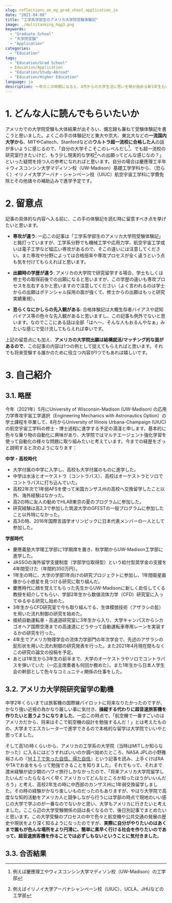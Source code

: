 ```yaml
---
slug: reflections_on_my_grad_shool_application_ja
date: "2021-04-08"
title: "工学系学部生のアメリカ大学院受験体験記"
image: ./multitasking_hqg3.png
keywords:
  - "Graduate School"
  - "大学院受験"
  - "Application"
categories:
  - "Education"
tags:
  - "Education/Grad School"
  - Education/Application
  - "Education/Study-Abroad"
  - "Education/Higher Education"
language: ja
description: 一年のこの時期になると、4月からの大学生活に思いを馳せ始める新1年生もいるのではないでしょうか？　そこで日本とアメリカの両方で現役工学系大学4年生として、昨年から始まったコロナ禍でいろいろ苦労した経験を基に、今年の理系・工学系の新入生がどうやってパソコンを選べばいいかガイドを書こうと思いました。
---
```


# 1. どんな人に読んでもらいたいか
アメリカでの大学院受験も大体結果が出そろい、備忘録も兼ねて受験体験記を書こうと思いました。よくこの手の体験記だと東大や京大、東北大などの**一流国内大学から**、MITやCaltech、Stanfordなどの**ウルトラ超一流校に合格した人**の話が多いように感じるので、「自分の大学そこそこのレベルだし[^1]、でも超一流校の研究室行きたいけど、もう少し現実的な学校[^2]への出願ってどんな感じなの？」といった疑問を持つ人の参考になれればと思います。自分の場合は慶應理工半年＋ウィスコンシン大学マディソン校（UW-Madison）基礎工学学科から、（恐らく）イリノイ大学アーバナ・シャンペーン校（UIUC）航空宇宙工学科に学費免除とその他諸々の補助込みで進学予定です。

# 2. 留意点
記事の具体的な内容へ入る前に、この手の体験記を読む時に留意すべき点を挙げたいと思います。
- **専攻が違う**: 一応この記事は「工学系学部生のアメリカ大学院受験体験記」と銘打っていますが、工学系分野でも機械工学や応用力学、航空宇宙工学或いは電子工学など幅広い専攻があるので、そこの違いには注意してください。また専攻や分野によっては合格倍率や専攻プロセスが全く違うという点も気を付けてもらえればと思います。

- **出願時の学歴が違う**: アメリカの大学院で研究留学する場合、学士もしくは修士号の取得前後での出願になると思いますが、この学歴の違いも専攻プロセスを左右するかと思いますので注意してください（よく言われるのは学士からの出願はポテンシャル採用の面が強くて、修士からの出願はもっと研究実績重視）。

- **恐らくなにかしらの先入観がある**: 合格体験記は大概生存者バイアスや認知バイアス等の色々な先入観があると思いますし、この記事も例外でないと思います。なのでここにある話は全部「はへ～、そんな人もおるんやなぁ」みたいな感じで受け流してもらえれば幸いです。

上記の留意点にも加え、**アメリカの大学院出願は結構就活/マッチング的な面があるので**、この記事の内容は1つの例として捉えてもらえればと思います。それでも将来受験する誰かのために役立つ内容が1つでもあれば嬉しいです。

# 3. 自己紹介
## 3.1. 略歴
今年（2021年）5月にUniversity of Wisconsin-Madison (UW-Madison) の応用力学専攻宇宙工学選択（Engineering Mechanics with Astronautics Option）の学士課程を卒業して、8月からUniversity of Illinois Urbana-Champaign (UIUC) の航空宇宙工学科の修士・博士過程に進学する予定の湯淺と申します。基本的に色々な乗り物の自動化に興味があり、大学院ではマルチエージェント強化学習を使って自動化の様々な問題に取り組みたいと考えています。今までの経歴をざっと説明すると次のようになります：

**中学・高校時代**
- 大学付属の中学に入学し、高校も大学付属のものに進学した。
- 中学は水泳とオーケストラ（コントラバス）、高校はオーケストラとソロでコントラバスに打ち込んでいた。
- 高校2年次で1年弱AFSを使って米国カンザス州の高校へ交換留学したこと以外、海外経験はなかった。
- 高2の時に友人の勧めでHLAB東京の夏のプログラムに参加した。
- 研究経験は高2,3で参加した筑波大学のGFESTの一般プログラムに参加したこと以外特になかった。
- 高3の時、2016年国際言語学オリンピックに日本代表メンバーの一人として参加した。

**学部時代**
- 慶應義塾大学理工学部に1学期席を置き、秋学期からUW-Madison工学部に進学した。
- JASSOの海外留学支援制度（学部学位取得型）という給付型奨学金の支援を4年間受けた（年間約350万円）。
- 1年生の時に、大学の学部1年向けの研究プロジェクトに参加し、1年間衛星画像から小惑星を見つける研究に取り組んだ。
- 慶應時代に顔を覚えてもらった先生からUW-Madisonに新しく赴任してくる教授を紹介してもらい、学部2年生から数値流体力学（CFD）研究室に入ってゆるゆる研究し始めた。
- 3年生からCFD研究室で今も取り組んでる、生体模倣技術（アザラシの髭）を用いた流れ制御の研究を始めた。
- 接続自動運転車・高速道研究室に3年生から入り、大学キャンパスからシカゴオヘア国際空港までの高速道にどうやって自動運転車専用レーンを実装するかの研究を行った。
- 4年生でアメリカ物理学会の流体力学部門の年次学会で、先述のアザラシの髭形状を用いた流れ制御の研究発表を行った。また2021年4月現在間もなくこの研究の論文の投稿を予定。
- あとは1年生から3年生の前半まで、大学のオーケストラやソロでコントラバスを弾いていた（一応主席奏者も何回か務めた）。また1年生から日本人学生会の幹部として色々なコミュニティ関係の仕事をした。

## 3.2. アメリカ大学院研究留学の動機
中学2年くらいまでは旅客機の国際線パイロットに将来なりたかったのですが、かなり強い近視の為かなり厳しい事に気付き、**操縦する代わりに超音速旅客機を作りたいと思うようになりました**。一応この時点で、「航空機で一番すごいのはアメリカだから、将来はそこで航空機の設計を勉強するんだ！」とは考えたものの、大学までエスカレーターで進学できるので本格的な留学は大学院でいいやと思ってました。

そして高1の時くらいから、アメリカの工学系の大学院（当時はMITしか知らなかった）に入るにはどうすればいいのか調べ始めたところ、NASA JPLの小野雅裕さんの『[ＭＩＴで失った自信、得た自信](https://toyokeizai.net/articles/-/13184)』という記事を読み、上手くけばRAやTAでお金をもらって勉強できることを知りました。それでもって、それまで渡米経験が幼少期のハワイ旅行しかなかったので、「将来アメリカ大学院留学したいんだったらなるべく早くアメリカってどんなところか知ったほうがいいんだろう」と考え、高校2年生の時に中西部のカンザス州に1年弱交換留学しました。その時の経験がかなり楽しいものだったのもありますが、やはり大学院で高度なな知的活動をアメリカ人と競争しながら行うには学部の時点で現地のいい感じの大学で学ぶのが一番なのでないかと思い、大学もアメリカに行きたいと考えました。ここら辺の大学受験関係の話は長くなるので、後日別記事でまとめたいと思います。この大学受験のプロセスの中で色々と航空機や公共交通の発展の歴史や現状をより深く知るようになったのですが、**実際に自分がやりたいのはあくまで誰もが色んな場所をより円滑に、簡単に素早く行ける社会を作りたいのであって、超音速旅客機を作ることでは必ずしもないということに気付きました**。


## 3.3. 合否結果

[^1]: 例えば慶應理工やウィスコンシン大学マディソン校（UW-Madison）の工学部
[^2]: 例えばイリノイ大学アーバナシャンペーン校（UIUC）、UCLA、JHUなどの工学部
